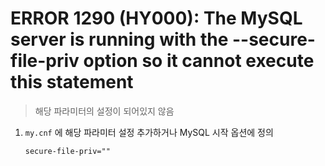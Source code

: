 ERROR 1290 (HY000): The MySQL server is running with the --secure-file-priv option so it cannot execute this statement
===
>해당 파라미터의 설정이 되어있지 않음

1. `my.cnf` 에 해당 파라미터 설정 추가하거나 MySQL 시작 옵션에 정의
    ```
    secure-file-priv=""
    ```
